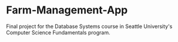 # Farm-Management-App
Final project for the Database Systems course in Seattle University's Computer Science Fundamentals program.
